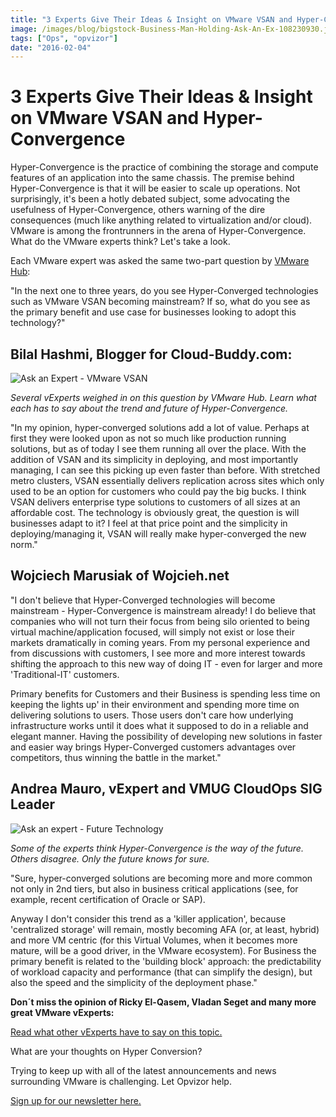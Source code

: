 ```yaml
---
title: "3 Experts Give Their Ideas & Insight on VMware VSAN and Hyper-Convergence"
image: /images/blog/bigstock-Business-Man-Holding-Ask-An-Ex-108230930.jpg
tags: ["Ops", "opvizor"]
date: "2016-02-04"
---
```


# 3 Experts Give Their Ideas & Insight on VMware VSAN and Hyper-Convergence

Hyper-Convergence is the practice of combining the storage and compute features of an application into the same chassis. The premise behind Hyper-Convergence is that it will be easier to scale up operations. Not surprisingly, it's been a hotly debated subject, some advocating the usefulness of Hyper-Convergence, others warning of the dire consequences (much like anything related to virtualization and/or cloud). VMware is among the frontrunners in the arena of Hyper-Convergence. What do the VMware experts think? Let's take a look.

Each VMware expert was asked the same two-part question by [VMware Hub](http://www.altaro.com/vmware/vmware-vsan-hyper-convergence-vexpert-interview/):

"In the next one to three years, do you see Hyper-Converged technologies such as VMware VSAN becoming mainstream? If so, what do you see as the primary benefit and use case for businesses looking to adopt this technology?"

## Bilal Hashmi, Blogger for Cloud-Buddy.com:

![Ask an Expert - VMware VSAN](/images/blog/bigstock-Business-Man-Holding-Ask-An-Ex-108230930.jpg)

_Several vExperts weighed in on this question by VMware Hub. Learn what each has to say about the trend and future of Hyper-Convergence._

"In my opinion, hyper-converged solutions add a lot of value. Perhaps at first they were looked upon as not so much like production running solutions, but as of today I see them running all over the place. With the addition of VSAN and its simplicity in deploying, and most importantly managing, I can see this picking up even faster than before. With stretched metro clusters, VSAN essentially delivers replication across sites which only used to be an option for customers who could pay the big bucks. I think VSAN delivers enterprise type solutions to customers of all sizes at an affordable cost. The technology is obviously great, the question is will businesses adapt to it? I feel at that price point and the simplicity in deploying/managing it, VSAN will really make hyper-converged the new norm."

## Wojciech Marusiak of Wojcieh.net

"I don't believe that Hyper-Converged technologies will become mainstream - Hyper-Convergence is mainstream already! I do believe that companies who will not turn their focus from being silo oriented to being virtual machine/application focused, will simply not exist or lose their markets dramatically in coming years. From my personal experience and from discussions with customers, I see more and more interest towards shifting the approach to this new way of doing IT - even for larger and more 'Traditional-IT' customers.

Primary benefits for Customers and their Business is spending less time on keeping the lights up' in their environment and spending more time on delivering solutions to users. Those users don't care how underlying infrastructure works until it does what it supposed to do in a reliable and elegant manner. Having the possibility of developing new solutions in faster and easier way brings Hyper-Converged customers advantages over competitors, thus winning the battle in the market."

## Andrea Mauro, vExpert and VMUG CloudOps SIG Leader

![Ask an expert - Future Technology](/images/blog/bigstock-Shiny-Blue-Crystal-Ball-In-D-2617819.jpg)

_Some of the experts think Hyper-Convergence is the way of the future. Others disagree. Only the future knows for sure._

"Sure, hyper-converged solutions are becoming more and more common not only in 2nd tiers, but also in business critical applications (see, for example, recent certification of Oracle or SAP).

Anyway I don't consider this trend as a 'killer application', because 'centralized storage' will remain, mostly becoming AFA (or, at least, hybrid) and more VM centric (for this Virtual Volumes, when it becomes more mature, will be a good driver, in the VMware ecosystem). For Business the primary benefit is related to the 'building block' approach: the predictability of workload capacity and performance (that can simplify the design), but also the speed and the simplicity of the deployment phase."

**Don´t miss the opinion of Ricky El-Qasem, Vladan Seget and many more great VMware vExperts:**

[Read what other vExperts have to say on this topic.](http://www.altaro.com/vmware/vmware-vsan-hyper-convergence-vexpert-interview/)

What are your thoughts on Hyper Conversion?

Trying to keep up with all of the latest announcements and news surrounding VMware is challenging. Let Opvizor help. 

[Sign up for our newsletter here.](http://opvizor.us6.list-manage.com/subscribe?u=5e67b89e18341af0e8844b002&id=1e918cd24e)
